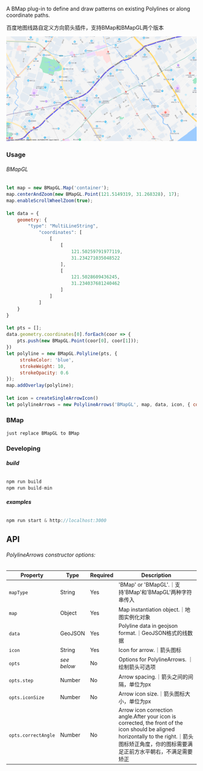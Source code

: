 A BMap plug-in to define and draw patterns on existing Polylines or along coordinate paths.

百度地图线路自定义方向箭头插件，支持BMap和BMapGL两个版本

![index](./readme/readme.png)

### Usage

###### BMapGL

```js
let map = new BMapGL.Map('container'); 
map.centerAndZoom(new BMapGL.Point(121.5149319, 31.268328), 17); 
map.enableScrollWheelZoom(true); 

let data = {
    geometry: {
        "type": "MultiLineString",
            "coordinates": [
                [
                    [
                        121.50259791977119,
                        31.234271035048522
                    ],
                    [
                        121.5028609436245,
                        31.234037681240462
                    ]
                ]
            ]
    }
}

let pts = [];
data.geometry.coordinates[0].forEach(coor => {
    pts.push(new BMapGL.Point(coor[0], coor[1]));
})
let polyline = new BMapGL.Polyline(pts, {
     strokeColor: 'blue',
     strokeWeight: 10,
     strokeOpacity: 0.6
});
map.addOverlay(polyline);

let icon = createSingleArrowIcon()
let polylineArrows = new PolylineArrows('BMapGL', map, data, icon, { correctAngle: 90 });
```

### BMap

```
just replace BMapGL to BMap
```

### Developing

###### **build**

```js
npm run build 
npm run build-min
```

###### **examples**

```js
npm run start & http://localhost:3000
```

## API

###### PolylineArrows constructor options:

| Property            | Type        | Required | Description                                                  |
| ------------------- | ----------- | -------- | ------------------------------------------------------------ |
| `mapType`           | String      | Yes      | 'BMap' or 'BMapGL'.｜支持'BMap'和'BMapGL'两种字符串传入      |
| `map`               | Object      | Yes      | Map instantiation object.｜地图实例化对象                    |
| `data`              | GeoJSON     | Yes      | Polyline data in geojson format.｜GeoJSON格式的线数据        |
| `icon`              | String      | Yes      | Icon for arrow.｜箭头图标                                    |
| `opts`              | *see below* | No       | Options for PolylineArrows. ｜绘制箭头可选项                 |
| `opts.step`         | Number      | No       | Arrow spacing.｜箭头之间的间隔，单位为px                     |
| `opts.iconSize`     | Number      | No       | Arrow icon size.｜箭头图标大小，单位为px                     |
| `opts.correctAngle` | Number      | No       | Arrow icon correction angle.After your icon is corrected, the front of the icon should be aligned horizontally to the right.｜箭头图标矫正角度，你的图标需要满足正前方水平朝右，不满足需要矫正 |

